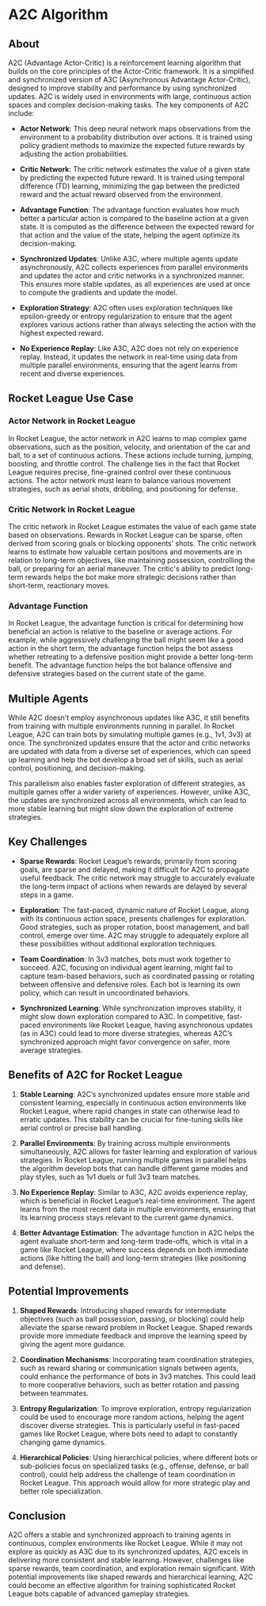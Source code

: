 # A2C Algorithm

## About

A2C (Advantage Actor-Critic) is a reinforcement learning algorithm that builds on the core principles of the Actor-Critic framework. It is a simplified and synchronized version of A3C (Asynchronous Advantage Actor-Critic), designed to improve stability and performance by using synchronized updates. A2C is widely used in environments with large, continuous action spaces and complex decision-making tasks. The key components of A2C include:

- **Actor Network**: This deep neural network maps observations from the environment to a probability distribution over actions. It is trained using policy gradient methods to maximize the expected future rewards by adjusting the action probabilities.

- **Critic Network**: The critic network estimates the value of a given state by predicting the expected future reward. It is trained using temporal difference (TD) learning, minimizing the gap between the predicted reward and the actual reward observed from the environment.

- **Advantage Function**: The advantage function evaluates how much better a particular action is compared to the baseline action at a given state. It is computed as the difference between the expected reward for that action and the value of the state, helping the agent optimize its decision-making.

- **Synchronized Updates**: Unlike A3C, where multiple agents update asynchronously, A2C collects experiences from parallel environments and updates the actor and critic networks in a synchronized manner. This ensures more stable updates, as all experiences are used at once to compute the gradients and update the model.

- **Exploration Strategy**: A2C often uses exploration techniques like epsilon-greedy or entropy regularization to ensure that the agent explores various actions rather than always selecting the action with the highest expected reward.

- **No Experience Replay**: Like A3C, A2C does not rely on experience replay. Instead, it updates the network in real-time using data from multiple parallel environments, ensuring that the agent learns from recent and diverse experiences.

## Rocket League Use Case

### Actor Network in Rocket League

In Rocket League, the actor network in A2C learns to map complex game observations, such as the position, velocity, and orientation of the car and ball, to a set of continuous actions. These actions include turning, jumping, boosting, and throttle control. The challenge lies in the fact that Rocket League requires precise, fine-grained control over these continuous actions. The actor network must learn to balance various movement strategies, such as aerial shots, dribbling, and positioning for defense.

### Critic Network in Rocket League

The critic network in Rocket League estimates the value of each game state based on observations. Rewards in Rocket League can be sparse, often derived from scoring goals or blocking opponents’ shots. The critic network learns to estimate how valuable certain positions and movements are in relation to long-term objectives, like maintaining possession, controlling the ball, or preparing for an aerial maneuver. The critic's ability to predict long-term rewards helps the bot make more strategic decisions rather than short-term, reactionary moves.

### Advantage Function

In Rocket League, the advantage function is critical for determining how beneficial an action is relative to the baseline or average actions. For example, while aggressively challenging the ball might seem like a good action in the short term, the advantage function helps the bot assess whether retreating to a defensive position might provide a better long-term benefit. The advantage function helps the bot balance offensive and defensive strategies based on the current state of the game.

## Multiple Agents

While A2C doesn’t employ asynchronous updates like A3C, it still benefits from training with multiple environments running in parallel. In Rocket League, A2C can train bots by simulating multiple games (e.g., 1v1, 3v3) at once. The synchronized updates ensure that the actor and critic networks are updated with data from a diverse set of experiences, which can speed up learning and help the bot develop a broad set of skills, such as aerial control, positioning, and decision-making.

This parallelism also enables faster exploration of different strategies, as multiple games offer a wider variety of experiences. However, unlike A3C, the updates are synchronized across all environments, which can lead to more stable learning but might slow down the exploration of extreme strategies.

## Key Challenges

- **Sparse Rewards**: Rocket League’s rewards, primarily from scoring goals, are sparse and delayed, making it difficult for A2C to propagate useful feedback. The critic network may struggle to accurately evaluate the long-term impact of actions when rewards are delayed by several steps in a game.

- **Exploration**: The fast-paced, dynamic nature of Rocket League, along with its continuous action space, presents challenges for exploration. Good strategies, such as proper rotation, boost management, and ball control, emerge over time. A2C may struggle to adequately explore all these possibilities without additional exploration techniques.

- **Team Coordination**: In 3v3 matches, bots must work together to succeed. A2C, focusing on individual agent learning, might fail to capture team-based behaviors, such as coordinated passing or rotating between offensive and defensive roles. Each bot is learning its own policy, which can result in uncoordinated behaviors.

- **Synchronized Learning**: While synchronization improves stability, it might slow down exploration compared to A3C. In competitive, fast-paced environments like Rocket League, having asynchronous updates (as in A3C) could lead to more diverse strategies, whereas A2C’s synchronized approach might favor convergence on safer, more average strategies.

## Benefits of A2C for Rocket League

1. **Stable Learning**: A2C’s synchronized updates ensure more stable and consistent learning, especially in continuous action environments like Rocket League, where rapid changes in state can otherwise lead to erratic updates. This stability can be crucial for fine-tuning skills like aerial control or precise ball handling.

2. **Parallel Environments**: By training across multiple environments simultaneously, A2C allows for faster learning and exploration of various strategies. In Rocket League, running multiple games in parallel helps the algorithm develop bots that can handle different game modes and play styles, such as 1v1 duels or full 3v3 team matches.

3. **No Experience Replay**: Similar to A3C, A2C avoids experience replay, which is beneficial in Rocket League’s real-time environment. The agent learns from the most recent data in multiple environments, ensuring that its learning process stays relevant to the current game dynamics.

4. **Better Advantage Estimation**: The advantage function in A2C helps the agent evaluate short-term and long-term trade-offs, which is vital in a game like Rocket League, where success depends on both immediate actions (like hitting the ball) and long-term strategies (like positioning and defense).

## Potential Improvements

1. **Shaped Rewards**: Introducing shaped rewards for intermediate objectives (such as ball possession, passing, or blocking) could help alleviate the sparse reward problem in Rocket League. Shaped rewards provide more immediate feedback and improve the learning speed by giving the agent more guidance.

2. **Coordination Mechanisms**: Incorporating team coordination strategies, such as reward sharing or communication signals between agents, could enhance the performance of bots in 3v3 matches. This could lead to more cooperative behaviors, such as better rotation and passing between teammates.

3. **Entropy Regularization**: To improve exploration, entropy regularization could be used to encourage more random actions, helping the agent discover diverse strategies. This is particularly useful in fast-paced games like Rocket League, where bots need to adapt to constantly changing game dynamics.

4. **Hierarchical Policies**: Using hierarchical policies, where different bots or sub-policies focus on specialized tasks (e.g., offense, defense, or ball control), could help address the challenge of team coordination in Rocket League. This approach would allow for more strategic play and better role specialization.

## Conclusion

A2C offers a stable and synchronized approach to training agents in continuous, complex environments like Rocket League. While it may not explore as quickly as A3C due to its synchronized updates, A2C excels in delivering more consistent and stable learning. However, challenges like sparse rewards, team coordination, and exploration remain significant. With potential improvements like shaped rewards and hierarchical learning, A2C could become an effective algorithm for training sophisticated Rocket League bots capable of advanced gameplay strategies.
